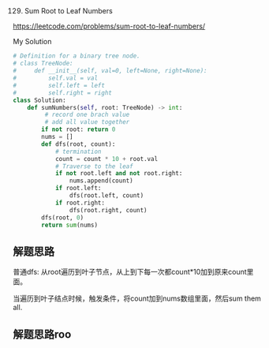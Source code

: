 ## 
129. Sum Root to Leaf Numbers

https://leetcode.com/problems/sum-root-to-leaf-numbers/

My Solution

```python
# Definition for a binary tree node.
# class TreeNode:
#     def __init__(self, val=0, left=None, right=None):
#         self.val = val
#         self.left = left
#         self.right = right
class Solution:
    def sumNumbers(self, root: TreeNode) -> int:
         # record one brach value
         # add all value together
        if not root: return 0
        nums = []
        def dfs(root, count):
            # termination
            count = count * 10 + root.val
            # Traverse to the leaf
            if not root.left and not root.right:
                nums.append(count)
            if root.left:
                dfs(root.left, count)
            if root.right:
                dfs(root.right, count)
        dfs(root, 0)
        return sum(nums)       
```
## 解题思路

普通dfs: 从root遍历到叶子节点，从上到下每一次都count*10加到原来count里面。

当遍历到叶子结点时候，触发条件，将count加到nums数组里面，然后sum them all.

## 解题思路roo
